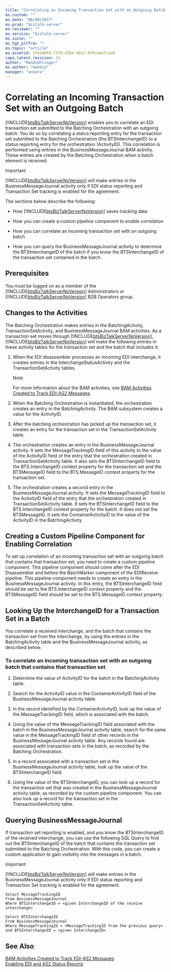 ```yaml
---
title: "Correlating an Incoming Transaction Set with an Outgoing Batch | Microsoft Docs"
ms.custom: ""
ms.date: "06/08/2017"
ms.prod: "biztalk-server"
ms.reviewer: ""
ms.service: "biztalk-server"
ms.suite: ""
ms.tgt_pltfrm: ""
ms.topic: "article"
ms.assetid: 2fbe40f8-7379-42be-b8a7-070ce8a7ce26
caps.latest.revision: 12
author: "MandiOhlinger"
ms.author: "mandia"
manager: "anneta"
---
```

# Correlating an Incoming Transaction Set with an Outgoing Batch
[!INCLUDE[btsBizTalkServerNoVersion](../includes/btsbiztalkservernoversion-md.md)] enables you to correlate an EDI transaction set submitted to the Batching Orchestration with an outgoing batch. You do so by correlating a status reporting entry for the transaction set submitted to the Batching Orchestration (the BTSInterchangeID) to a status reporting entry for the orchestration (ActivityID). This correlation is performed using entries in the BusinessMessageJournal BAM activity. These entries are created by the Batching Orchestration when a batch element is received.  
  
> [!IMPORTANT]
>  [!INCLUDE[btsBizTalkServerNoVersion](../includes/btsbiztalkservernoversion-md.md)] will make entries in the BusinessMessageJournal activity only if EDI status reporting and Transaction Set tracking is enabled for the agreement.  
  
 The sections below describe the following:  
  
-   How [!INCLUDE[btsBizTalkServerNoVersion](../includes/btsbiztalkservernoversion-md.md)] saves tracking data  
  
-   How you can create a custom pipeline component to enable correlation  
  
-   How you can correlate an incoming transaction set with an outgoing batch.  
  
-   How you can query the BusinessMessageJournal activity to determine the BTSInterchangeID of the batch if you know the BTSInterchangeID of the transaction set contained in the batch.  
  
## Prerequisites  
 You must be logged on as a member of the [!INCLUDE[btsBizTalkServerNoVersion](../includes/btsbiztalkservernoversion-md.md)] Administrators or [!INCLUDE[btsBizTalkServerNoVersion](../includes/btsbiztalkservernoversion-md.md)] B2B Operators group.  
  
## Changes to the Activities  
 The Batching Orchestration makes entries in the BatchingActivity, TransactionSetActivity, and BusinessMessageJournal BAM activities. As a transaction set moves through [!INCLUDE[btsBizTalkServerNoVersion](../includes/btsbiztalkservernoversion-md.md)], [!INCLUDE[btsBizTalkServerNoVersion](../includes/btsbiztalkservernoversion-md.md)] will make the following entries in these activity tables for the transaction set and the batch that includes it:  
  
1.  When the EDI disassembler processes an incoming EDI interchange, it creates entries in the InterchangeStatusActivity and the TransactionSetActivity tables.  
  
    > [!NOTE]
    >  For more information about the BAM activities, see [BAM Activities Created to Track EDI-AS2 Messages](../core/bam-activities-created-to-track-edi-as2-messages.md).  
  
2.  When the Batching Orchestration is instantiated, the orchestration creates an entry in the BatchingActivity. The BAM subsystem creates a value for the ActivityID.  
  
3.  After the batching orchestration has picked up the transaction set, it creates an entry for the transaction set in the TransactionSetActivity table.  
  
4.  The orchestration creates an entry in the BusinessMessageJournal activity. It sets the MessageTrackingID field of this activity to the value of the ActivityID field of the entry that the orchestration created in TransactionSetActivity table. It also sets the BTSInterchangeID field to the BTS.InterchangeID context property for the transaction set and the BTSMessageID field to the BTS.MessageID context property for the transaction set.  
  
5.  The orchestration creates a second entry in the BusinessMessageJournal activity. It sets the MessageTrackingID field to the ActivityID field of the entry that the orchestration created in TransactionSetActivity table. It sets the BTSInterchangeID field to the BTS.InterchangeID context property for the batch. It does not set the BTSMessageID. It sets the ContainerActivityID to the value of the ActivityID in the BatchingActivity.  
  
## Creating a Custom Pipeline Component for Enabling Correlation  
 To set up correlation of an incoming transaction set with an outgoing batch that contains that transaction set, you need to create a custom pipeline component. This pipeline component should come after the EDI Disassembler and before the BatchMarker component of the EDIReceive pipeline. This pipeline component needs to create an entry in the BusinessMessageJournal activity. In this entry, the BTSInterchangeID field should be set to the BTS.InterchangeID context property and the BTSMessageID field should be set to the BTS.MessageID context property.  
  
## Looking Up the InterchangeID for a Transaction Set in a Batch  
 You correlate a received interchange, and the batch that contains the transaction set from the interchange, by using the entries in the BatchingActivity table and the BusinessMessageJournal activity, as described below.  
  
### To correlate an incoming transaction set with an outgoing batch that contains that transaction set  
  
1.  Determine the value of ActivityID for the batch in the BatchingActivity table.  
  
2.  Search for the ActivityID value in the ContainerActivityID field of the BusinessMessageJournal activity table.  
  
3.  In the record identified by the ContainerActivityID, look up the value of the MessageTrackingID field, which is associated with the batch.  
  
4.  Using the value of the MessageTrackingID field associated with the batch in the BusinessMessageJournal activity table, search for the same value in the MessageTrackingID field of other records in the BusinessMessageJournal activity table. Any records found are associated with transaction sets in the batch, as recorded by the Batching Orchestration.  
  
5.  In a record associated with a transaction set in the BusinessMessageJournal activity table, look up the value of the BTSInterchangeID field.  
  
6.  Using the value of the BTSInterchangeID, you can look up a record for the transaction set that was created in the BusinessMessageJournal activity table, as recorded by the custom pipeline component. You can also look up a record for the transaction set in the TransactionSetActivity table.  
  
## Querying BusinessMessageJournal  
 If transaction set reporting is enabled, and you know the BTSInterchangeID of the received interchange, you can use the following SQL Query to find out the BTSInterchangeID of the batch that contains the transaction set submitted to the Batching Orchestration. With this code, you can create a custom application to gain visibility into the messages in a batch.  
  
> [!IMPORTANT]
>  [!INCLUDE[btsBizTalkServerNoVersion](../includes/btsbiztalkservernoversion-md.md)] will make entries in the BusinessMessageJournal activity only if EDI status reporting and Transaction Set tracking is enabled for the agreement.  
  
```  
Select MessageTrackingID  
From BusinessMessageJournal  
Where BTSInterchangeID = <given InterchangeID of the receive interchange>  
  
Select BTSInterchangeID  
From BusinessMessageJournal  
Where MessageTrackingID = <MessageTrackingID from the previous query> and BTSInterchangeID = <given InterchangeID>  
```  
  
## See Also  
 [BAM Activities Created to Track EDI-AS2 Messages](../core/bam-activities-created-to-track-edi-as2-messages.md)   
 [Enabling EDI and AS2 Status Reports](../core/enabling-edi-and-as2-status-reports.md)